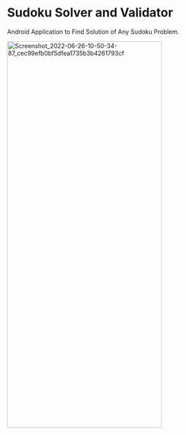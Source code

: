 # Sudoku  Solver and Validator
 Android Application to Find Solution of Any Sudoku Problem.

<img width="360" height="900" alt="Screenshot_2022-06-26-10-50-34-87_cec99efb0bf5dfea1735b3b4261793cf" src="https://user-images.githubusercontent.com/103625079/175802039-85f74f3e-6b1f-4578-a9a7-ebe00619e858.jpg">
